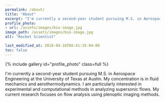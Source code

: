 ```yaml
---
permalink: /about/
title: "About"
excerpt: "I'm currently a second-year student pursuing M.S. in Aerospace Engineering at the University of Texas at Austin."
profile_photo:
- url: /assets/images/bio-image.jpg
image_path: /assets/images/bio-image.jpg
alt: "Rocket Scientist"

last_modified_at: 2018-04-10T08:41:35-04:00
toc: false
---
```


{% include gallery id="profile_photo" class=full %}

I'm currently a second-year student pursuing M.S. in Aerospace Engineering at the University of Texas at Austin. My concentration is in fluid mechanics and aerothermodynamics. I am particularly interested in experimental and computational methods in analyzing supersonic flows. My current research focuses on flow analysis using plenoptic imaging methods.


